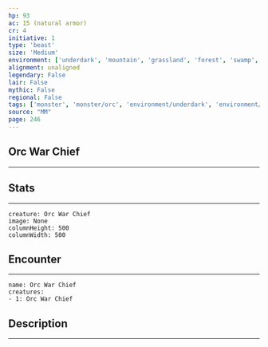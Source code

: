 ```yaml
---
hp: 93
ac: 15 (natural armor)
cr: 4
initiative: 1
type: 'beast'    
size: 'Medium'
environment: ['underdark', 'mountain', 'grassland', 'forest', 'swamp', 'hill', 'arctic']
alignment: unaligned
legendary: False
lair: False
mythic: False
regional: False
tags: ['monster', 'monster/orc', 'environment/underdark', 'environment/mountain', 'environment/grassland', 'environment/forest', 'environment/swamp', 'environment/hill', 'environment/arctic']
source: "MM"
page: 246
---
```


## Orc War Chief
---



## Stats
---

```statblock
creature: Orc War Chief
image: None
columnHeight: 500
columnWidth: 500
```

## Encounter
---

```encounter-table
name: Orc War Chief
creatures:
- 1: Orc War Chief
```

## Description
---




